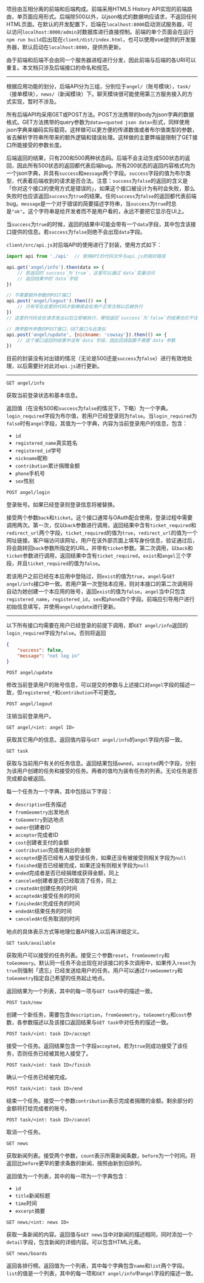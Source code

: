 项目由互相分离的前端和后端构成。前端采用HTML5 History API实现的前端路由，单页面应用形式。后端除500以外，以json格式的数据响应请求，不返回任何HTML页面。在默认的开发配置下，后端在`localhost:8000`启动测试服务器，可以访问`localhost:8000/admin`对数据库进行直接控制。前端的单个页面会在运行`npm run build`后出现在`client/dist/index.html`，也可以使用vue提供的开发服务器，默认启动在`localhost:8080`，提供热更新。

由于前端和后端不会由同一个服务器进程进行分发，因此前端与后端的各URI可以重复。本文档只涉及后端接口的命名和规范。

----

根据应用功能的划分，后端API分为三组，分别位于`angel/`（账号模块），`task/`（接单模块），`news/`（新闻模块）下。聊天模块很可能使用第三方服务接入的方式实现，暂时不涉及。

所有后端API均采用GET或POST方法。POST方法携带的body为json字典的数据格式。GET方法携带的query参数为`data=<quoted json data>`形式，同样使用json字典来编码实际载荷。这样做可以更方便的传递数值或者布尔值类型的参数，省去解析字符串所带来的额外逻辑和错误处理。这样做的主要弊端是限制了GET接口所能接受的参数长度。

后端返回的结果，只有200和500两种状态码。后端不会主动生成500状态的返回，因此所有500状态的返回都代表后端bug。所有200状态的返回内容格式均为一个json字典，并具有`success`和`message`两个字段。`success`字段的值为布尔类型，代表着后端收到的请求是否合法。注意：`success`为`false`的返回的含义是「你对这个接口的使用方式是错误的」，如果这个接口被设计为有时会失败，那么失败时也应该返回`success`为`true`的结果。任何`success`为`false`的返回都代表前端bug。`message`是一个对于错误的简要描述字符串，当`success`为`true`时总是`"ok"`。这个字符串是给开发者而不是用户看的，永远不要把它显示在UI上。

当`success`为`true`的时候，返回的结果中可能会带有一个`data`字段，其中包含该接口提供的信息。若`success`为`false`则绝不会出现`data`字段。

`client/src/api.js`对后端API的使用进行了封装，使用方式如下：

```js
import api from './api'  // 使用API的代码文件与api.js的相对路径

api.get('angel/info').then(data => {
    // 若返回的`success`为`true`，这里可以通过`data`变量访问
    // 返回结果中的`data`字段
})

// 不需要额外参数的POST接口
api.post('angel/logout').then(() => {
    // 只有写在这里的代码才能确保会在用户正常注销以后被执行
})
// 这里的代码会在请求发出以后立即被执行，哪怕返回`success`为`false`的结果也拦不住

// 携带额外参数的POST接口，GET接口与此类似
api.post('angel/update', {nickname: 'cowsay'}).then(() => {
    // 这个接口返回的结果中没有`data`字段，因此回调函数不需要`data`参数
})
```

目前的封装没有对出错的情况（无论是500还是`success`为`false`）进行有效地处理，以后需要针对此对`api.js`进行更新。

----

```
GET angel/info
```

获取当前登录状态和基本信息。

返回值（在没有500和`success`为`false`的情况下，下略）为一个字典。`login_required`字段为布尔值，若用户已经登录则为`false`。当`login_required`为`false`时有`angel`字段，其值为一个字典，内容为当前登录用户的信息，包含：
* `id`
* `registered_name`真实姓名
* `registered_id`学号
* `nickname`昵称
* `contribution`累计捐赠金额
* `phone`手机号
* `sex`性别

```
POST angel/login
```

登录账号。如果已经登录则登录信息将被替换。

接受两个参数`back`和`ticket`。这个接口通常与OAuth配合使用，登录过程中需要调用两次。第一次，仅以`back`参数进行调用，返回结果中含有`ticket_required`和`redirect_url`两个字段，`ticket_required`的值为`true`，`redirect_url`的值为一个网址链接。客户端访问该网址，用户在该外部页面上填写身份信息，验证通过后，将会跳转回`back`参数所指定的URL，并带有`ticket`参数。第二次调用，以`back`和`ticket`参数进行调用，返回结果中含有`ticket_required`，`exist`和`angel`三个字段，并且`ticket_required`的值为`false`。

若该用户之前已经在本应用中登陆过，则`exist`的值为`true`，`angel`与`GET angel/info`接口中一致。若用户第一次登陆本应用，则对本接口的第二次调用将自动为她创建一个本应用的账号，返回`exist`的值为`false`，`angel`当中只包含`registered_name`，`registered_id`，`sex`和`phone`四个字段。前端应引导用户进行初始信息填写，并使用`angel/update`进行更新。

----

以下所有接口均需要在用户已经登录的前提下调用，即`GET angel/info`返回的`login_required`字段为`false`。否则将返回

```json
{
    "success": false,
    "message": "not log in"
}
```

```
POST angel/update
```

修改当前登录用户的账号信息，可以提交的参数与上述接口对`angel`字段的描述一致，但`registered_*`和`contribution`不可更改。

```
POST angel/logout
```

注销当前登录用户。

```
GET angel/<int: angel ID>
```

获取其它用户的信息。返回值内容与`GET angel/info`的`angel`字段内容一致。

```
GET task
```

获取与当前用户有关的任务信息。返回结果包括`owned`，`accepted`两个字段，分别为该用户创建的任务和接受的任务。两者的值均为装有任务的列表。无论任务是否完成都会被返回。

每一个任务为一个字典，其中包括以下字段：

* `description`任务描述
* `fromGeometry`出发地点
* `toGeometry`到达地点
* `owner`创建者ID
* `acceptor`完成者ID
* `cost`创建者支付的金额
* `contribution`完成者捐出的金额
* `accepted`是否已经有人接受该任务，如果还没有被接受则相关字段为`null`
* `finished`是否已经被完成，如果还没有则相关字段为`null`
* `ended`完成者是否已经捐赠或获得金额，同上
* `canceled`创建者是否已经取消了任务，同上
* `createdAt`创建任务的时间
* `acceptedAt`接受任务的时间
* `finishedAt`完成任务的时间
* `endedAt`结束任务的时间
* `canceledAt`任务取消的时间

地点的具体表示方式等地理位置API接入以后再详细定义。

```
GET task/available
```

获取用户可以接受的任务列表。接受三个参数`reset`，`fromGeometry`和`toGeomoery`。默认同一任务不会出现在对该接口的多次调用中，如果传入`reset`为`true`则强制「遗忘」已经发送给用户的任务。用户可以通过`fromGeometry`和`toGeometry`指定自己希望的任务起止地点。

返回结果为一个列表，其中的每一项与`GET task`中的描述一致。

```
POST task/new
```

创建一个新任务，需要包含`description`，`fromGeometry`，`toGeometry`和`cost`参数，各参数描述以及该接口返回结果与`GET task`中对任务的描述一致。

```
POST task/<int: task ID>/accept
```

接受一个任务。返回结果包含一个字段`accepted`，若为`true`则成功接受了该任务，否则任务已经被其他人接受了。

```
POST task/<int: task ID>/finish
```

确认一个任务已经被完成。

```
POST task/<int: task ID>/end
```

结束一个任务。接受一个参数`contribution`表示完成者捐赠的金额。剩余部分的金额将打给完成者的账号。

```
POST task/<int: task ID>/cancel
```

取消一个任务。

```
GET news
```

获取新闻列表。接受两个参数，`count`表示所需新闻条数，`before`为一个时间。将返回比`before`更早的要求条数的新闻，按照由新到旧排列。

返回值为一个列表，其中的每一项为一个字典包含：

* `id`
* `title`新闻标题
* `time`时间
* `excerpt`摘要

```
GET news/<int: news ID>
```

获取一条新闻的内容。返回值与`GET news`当中对新闻的描述相同，同时添加一个`detail`字段，包含新闻的详细内容。可以包含HTML元素。


```
GET news/boards
```

返回各排行榜。返回值为一个列表，其中每个字典包含`name`和`list`两个字段。`list`的值是一个列表，其中的每一项和`GET angel/info`中`angel`字段的描述一致。

